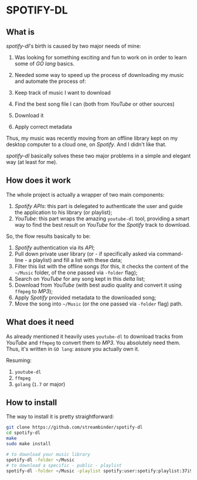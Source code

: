 # SPOTIFY-DL

## What is

_spotify-dl_'s birth is caused by two major needs of mine:

1. Was looking for something exciting and fun to work on in order to learn some of _GO lang_ basics.
2. Needed some way to speed up the process of downloading my music and automate the process of:

  1. Keep track of music I want to download
  2. Find the best song file I can (both from _YouTube_ or other sources)
  3. Download it
  4. Apply correct metadata

Thus, my music was recently moving from an offline library kept on my desktop computer to a cloud one, on _Spotify_. And I didn't like that.

_spotify-dl_ basically solves these two major problems in a simple and elegant way (at least for me).

## How does it work

The whole project is actually a wrapper of two main components:

1. _Spotify APIs_: this part is delegated to authenticate the user and guide the application to his library (or playlist);
2. _YouTube_: this part wraps the amazing `youtube-dl` tool, providing a smart way to find the best result on _YouTube_ for the _Spotify_ track to download.

So, the flow results basically to be:

1. _Spotify_ authentication via its _API_;
2. Pull down private user library (or - if specifically asked via command-line - a playlist) and fill a list with these data;
3. Filter this list with the offline songs (for this, it checks the content of the `~/Music` folder, of the one passed via `-folder` flag);
4. Search on _YouTube_ for any song kept in this _delta_ list;
5. Download from _YouTube_ (with best audio quality and convert it using `ffmpeg` to _MP3_);
6. Apply _Spotify_ provided metadata to the downloaded song;
7. Move the song into `~/Music` (or the one passed via `-folder` flag) path.

## What does it need

As already mentioned it heavily uses `youtube-dl` to download tracks from _YouTube_ and `ffmpeg` to convert them to _MP3_. You absolutely need them. Thus, it's written in `GO lang`: assure you actually own it.

Resuming:

1. `youtube-dl`
2. `ffmpeg`
3. `golang` (`1.7` or major)

## How to install

The way to install it is pretty straightforward:

```bash
git clone https://github.com/streambinder/spotify-dl
cd spotify-dl
make
sudo make install

# to download your music library
spotify-dl -folder ~/Music
# to download a specific - public - playlist
spotify-dl -folder ~/Music -playlist spotify:user:spotify:playlist:37i9dQZF1DWSQScAbo5nGF
```
